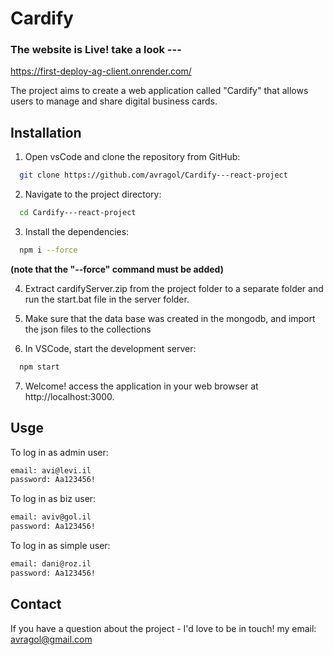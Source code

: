 
#  Cardify
###  The website is Live! take a look ---
https://first-deploy-ag-client.onrender.com/

  

The project aims to create a web application called "Cardify" that allows users to manage and share digital business cards.


## Installation

1. Open vsCode and clone the repository from GitHub:

```bash
  git clone https://github.com/avragol/Cardify---react-project
```
2. Navigate to the project directory:

```bash
  cd Cardify---react-project
```
3. Install the dependencies:

```bash
  npm i --force
```
**(note that the "--force" command must be added)**

4. Extract cardifyServer.zip from the project folder to a separate folder and run the start.bat file in the server folder.

5. Make sure that the data base was created in the mongodb, and import the json files to the collections

6. In VSCode, start the development server:

```bash
  npm start
```

7. Welcome! access the application in your web browser at http://localhost:3000.

    
## Usge

To log in as admin user:

```bash
email: avi@levi.il
password: Aa123456!
```

To log in as biz user:

```bash
email: aviv@gol.il
password: Aa123456!
```

To log in as simple user:

```bash
email: dani@roz.il
password: Aa123456!
```

## Contact

If you have a question about the project - I'd love to be in touch!
my email: avragol@gmail.com